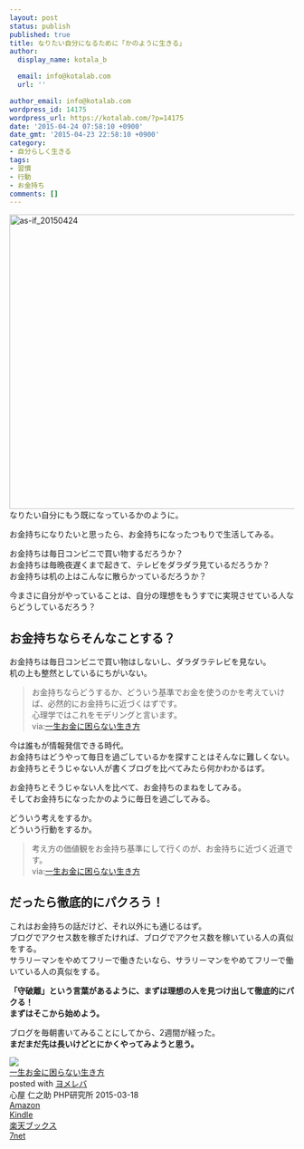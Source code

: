 ```yaml
---
layout: post
status: publish
published: true
title: なりたい自分になるために「かのように生きる」
author:
  display_name: kotala_b

  email: info@kotalab.com
  url: ''

author_email: info@kotalab.com
wordpress_id: 14175
wordpress_url: https://kotalab.com/?p=14175
date: '2015-04-24 07:58:10 +0900'
date_gmt: '2015-04-23 22:58:10 +0900'
category:
- 自分らしく生きる
tags:
- 習慣
- 行動
- お金持ち
comments: []
---
```

<p><img src="https://kotalab.com/wp-content/uploads/2015/04/as-if_20150424-780x520.jpg" alt="as-if_20150424" width="780" height="520" class="aligncenter size-large wp-image-14177" /><br />
なりたい自分にもう既になっているかのように。</p>
<p>お金持ちになりたいと思ったら、お金持ちになったつもりで生活してみる。</p>
<p>お金持ちは毎日コンビニで買い物するだろうか？<br />
お金持ちは毎晩夜遅くまで起きて、テレビをダラダラ見ているだろうか？<br />
お金持ちは机の上はこんなに散らかっているだろうか？</p>
<p>今まさに自分がやっていることは、自分の理想をもうすでに実現させている人ならどうしているだろう？<br />
<!--more--></p>
<h2>お金持ちならそんなことする？</h2>
<p>お金持ちは毎日コンビニで買い物はしないし、ダラダラテレビを見ない。<br />
机の上も整然としているにちがいない。</p>
<blockquote><p>
お金持ちならどうするか、どういう基準でお金を使うのかを考えていけば、必然的にお金持ちに近づくはずです。<br />
心理学ではこれをモデリングと言います。<br />
via:<a href="https://www.amazon.co.jp/exec/obidos/asin/4569822614/same-22/" rel="nofollow" target="_blank">一生お金に困らない生き方</a>
</p></blockquote>
<p>今は誰もが情報発信できる時代。<br />
お金持ちはどうやって毎日を過ごしているかを探すことはそんなに難しくない。<br />
お金持ちとそうじゃない人が書くブログを比べてみたら何かわかるはず。</p>
<p>お金持ちとそうじゃない人を比べて、<span class="b">お金持ちのまねをしてみる。</span><br />
そしてお金持ちになった<span class="b">かのように</span>毎日を過ごしてみる。</p>
<p>どういう考えをするか。<br />
どういう行動をするか。</p>
<blockquote><p>
考え方の価値観をお金持ち基準にして行くのが、お金持ちに近づく近道です。<br />
via:<a href="https://www.amazon.co.jp/exec/obidos/asin/4569822614/same-22/" rel="nofollow" target="_blank">一生お金に困らない生き方</a>
</p></blockquote>
<h2>だったら徹底的にパクろう！</h2>
<p>これはお金持ちの話だけど、それ以外にも通じるはず。<br />
ブログでアクセス数を稼ぎたければ、ブログでアクセス数を稼いている人の真似をする。<br />
サラリーマンをやめてフリーで働きたいなら、サラリーマンをやめてフリーで働いている人の真似をする。</p>
<p><strong>「守破離」という言葉があるように、まずは理想の人を見つけ出して徹底的にパクる！<br />
まずはそこから始めよう。</strong></p>
<p>ブログを毎朝書いてみることにしてから、2週間が経った。<br />
<strong>まだまだ先は長いけどとにかくやってみようと思う。</strong></p>
<div class="booklink-box">
<div class="booklink-image"><a href="https://www.amazon.co.jp/exec/obidos/asin/4569822614/same-22/" rel="nofollow" target="_blank"><img src="https://images-fe.ssl-images-amazon.com/images/I/51Hou4dBygL._SL160_.jpg" style="border: none;" /></a></div>
<div class="booklink-info">
<div class="booklink-name"><a href="https://www.amazon.co.jp/exec/obidos/asin/4569822614/same-22/" rel="nofollow" target="_blank">一生お金に困らない生き方</a>
<div class="booklink-powered-date">posted with <a href="https://yomereba.com" rel="nofollow" target="_blank">ヨメレバ</a></div>
</div>
<div class="booklink-detail">心屋 仁之助 PHP研究所 2015-03-18    </div>
<div class="booklink-link2">
<div class="shoplinkamazon"><a href="https://www.amazon.co.jp/exec/obidos/asin/4569822614/same-22/" rel="nofollow" target="_blank">Amazon</a></div>
<div class="shoplinkkindle"><a href="https://www.amazon.co.jp/exec/obidos/ASIN/B00VHPUKR0/same-22/" rel="nofollow" target="_blank">Kindle</a></div>
<div class="shoplinkrakuten"><a href="http://c.af.moshimo.com/af/c/click?a_id=374939&p_id=56&pc_id=56&pl_id=637&s_v=b5Rz2P0601xu&url=http%3A%2F%2Fbooks.rakuten.co.jp%2Frb%2F13169684%2F" rel="nofollow" target="_blank">楽天ブックス</a><img src="http://i.af.moshimo.com/af/i/impression?a_id=374939&p_id=56&pc_id=56&pl_id=637" width="1" height="1" style="border:none;"></div>
<div class="shoplinkseven"><a href="https://ck.jp.ap.valuecommerce.com/servlet/referral?sid=2967684&pid=881104827&vc_url=http%3A%2F%2Fwww.7netshopping.jp%2Fbooks%2Fsearch_result%2F%3Fctgy%3Dbooks%26code%3D4569822614" target="_blank">7net</a><img src="http://atq.ad.valuecommerce.com/servlet/atq/gifbanner?sid=2967684&pid=881104827" height="1" width="1" border="0"></div>
</p></div>
</div>
<div class="booklink-footer"></div>
</div>
